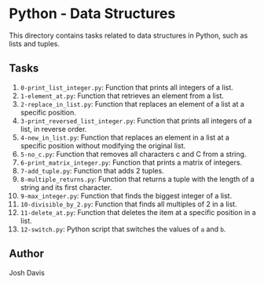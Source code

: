 # Python - Data Structures

This directory contains tasks related to data structures in Python, such as lists and tuples.

## Tasks

1. `0-print_list_integer.py`: Function that prints all integers of a list.
2. `1-element_at.py`: Function that retrieves an element from a list.
3. `2-replace_in_list.py`: Function that replaces an element of a list at a specific position.
4. `3-print_reversed_list_integer.py`: Function that prints all integers of a list, in reverse order.
5. `4-new_in_list.py`: Function that replaces an element in a list at a specific position without modifying the original list.
6. `5-no_c.py`: Function that removes all characters c and C from a string.
7. `6-print_matrix_integer.py`: Function that prints a matrix of integers.
8. `7-add_tuple.py`: Function that adds 2 tuples.
9. `8-multiple_returns.py`: Function that returns a tuple with the length of a string and its first character.
10. `9-max_integer.py`: Function that finds the biggest integer of a list.
11. `10-divisible_by_2.py`: Function that finds all multiples of 2 in a list.
12. `11-delete_at.py`: Function that deletes the item at a specific position in a list.
13. `12-switch.py`: Python script that switches the values of `a` and `b`.

## Author

Josh Davis

